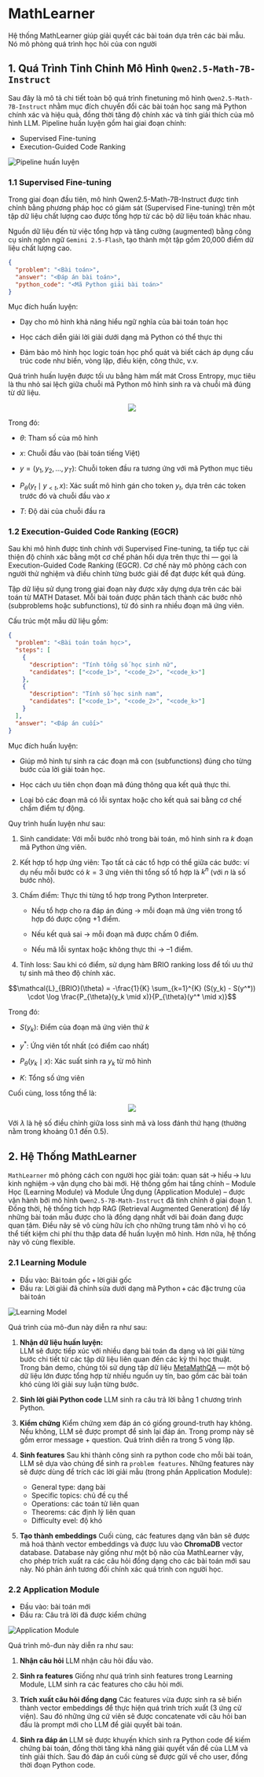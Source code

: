 # MathLearner

Hệ thống MathLearner giúp giải quyết các bài toán dựa trên các bài mẫu. Nó mô phòng quá trình học hỏi của con người

## 1. Quá Trình Tinh Chỉnh Mô Hình `Qwen2.5-Math-7B-Instruct`
Sau đây là mô tả chi tiết toàn bộ quá trình finetuning mô hình `Qwen2.5-Math-7B-Instruct` nhằm mục đích chuyển đổi các bài toán học sang mã Python chính xác và hiệu quả, đồng thời tăng độ chính xác và tính giải thích của mô hình LLM.
Pipeline huấn luyện gồm hai giai đoạn chính:
+ Supervised Fine-tuning
+ Execution-Guided Code Ranking

![Pipeline huấn luyện](attachments/final_finetune_pipeline.jpg)

### 1.1 Supervised Fine-tuning
Trong giai đoạn đầu tiên, mô hình Qwen2.5-Math-7B-Instruct được tinh chỉnh bằng phương pháp học có giám sát (Supervised Fine-tuning) trên một tập dữ liệu chất lượng cao được tổng hợp từ các bộ dữ liệu toán khác nhau.

Nguồn dữ liệu đến từ việc tổng hợp và tăng cường (augmented) bằng công cụ sinh ngôn ngữ `Gemini 2.5-Flash`, tạo thành một tập gồm 20,000 điểm dữ liệu chất lượng cao.

```json
{
  "problem": "<Bài toán>",
  "answer": "<Đáp án bài toán>",
  "python_code": "<Mã Python giải bài toán>"
}
```

Mục đích huấn luyện:
+ Dạy cho mô hình khả năng hiểu ngữ nghĩa của bài toán toán học

+ Học cách diễn giải lời giải dưới dạng mã Python có thể thực thi

+ Đảm bảo mô hình học logic toán học phổ quát và biết cách áp dụng cấu trúc code như biến, vòng lặp, điều kiện, công thức, v.v.

Quá trình huấn luyện được tối ưu bằng hàm mất mát Cross Entropy, mục tiêu là thu nhỏ sai lệch giữa chuỗi mã Python mô hình sinh ra và chuỗi mã đúng từ dữ liệu.

<!-- $$\mathcal{L}_{CE}(\theta) = -\frac{1}{T} \sum_{t=1}^{T} \log P_{\theta}(y_t \mid y_{<t}, x)$$ --> 

<div align="center"><img style="background: white;" src="https://render.githubusercontent.com/render/math?math="></div>

Trong đó:
+ $\theta$: Tham số của mô hình

+ $x$: Chuỗi đầu vào (bài toán tiếng Việt)

+ $y = (y_1, y_2, ..., y_T)$: Chuỗi token đầu ra tương ứng với mã Python mục tiêu

+ $P_{\theta}(y_t \mid y_{<t}, x)$: Xác suất mô hình gán cho token $y_t$, dựa trên các token trước đó và chuỗi đầu vào $x$

+ $T$: Độ dài của chuỗi đầu ra

### 1.2 Execution-Guided Code Ranking (EGCR)
Sau khi mô hình được tinh chỉnh với Supervised Fine-tuning, ta tiếp tục cải thiện độ chính xác bằng một cơ chế phản hồi dựa trên thực thi — gọi là Execution-Guided Code Ranking (EGCR). Cơ chế này mô phỏng cách con người thử nghiệm và điều chỉnh từng bước giải để đạt được kết quả đúng.

Tập dữ liệu sử dụng trong giai đoạn này được xây dựng dựa trên các bài toán từ MATH Dataset. Mỗi bài toán được phân tách thành các bước nhỏ (subproblems hoặc subfunctions), từ đó sinh ra nhiều đoạn mã ứng viên.

Cấu trúc một mẫu dữ liệu gồm:

```json
{
  "problem": "<Bài toán toán học>",
  "steps": [
    {
      "description": "Tính tổng số học sinh nữ",
      "candidates": ["<code_1>", "<code_2>", "<code_k>"]
    },
    {
      "description": "Tính số học sinh nam",
      "candidates": ["<code_1>", "<code_2>", "<code_k>"]
    }
  ],
  "answer": "<Đáp án cuối>"
}
```

Mục đích huấn luyện:
+ Giúp mô hình tự sinh ra các đoạn mã con (subfunctions) đúng cho từng bước của lời giải toán học.

+ Học cách ưu tiên chọn đoạn mã đúng thông qua kết quả thực thi.

+ Loại bỏ các đoạn mã có lỗi syntax hoặc cho kết quả sai bằng cơ chế chấm điểm tự động.

Quy trình huấn luyện như sau:

1. Sinh candidate: Với mỗi bước nhỏ trong bài toán, mô hình sinh ra $k$ đoạn mã Python ứng viên.

2. Kết hợp tổ hợp ứng viên: Tạo tất cả các tổ hợp có thể giữa các bước: ví dụ nếu mỗi bước có $k=3$ ứng viên thì tổng số tổ hợp là $k^n$ (với $n$ là số bước nhỏ).

3. Chấm điểm: Thực thi từng tổ hợp trong Python Interpreter.
    + Nếu tổ hợp cho ra đáp án đúng → mỗi đoạn mã ứng viên trong tổ hợp đó được cộng +1 điểm.

    + Nếu kết quả sai → mỗi đoạn mã được chấm 0 điểm.

    + Nếu mã lỗi syntax hoặc không thực thi → –1 điểm.

4. Tính loss: Sau khi có điểm, sử dụng hàm BRIO ranking loss để tối ưu thứ tự sinh mã theo độ chính xác.

$$\mathcal{L}_{BRIO}(\theta) = -\frac{1}{K} \sum_{k=1}^{K} (S(y_k) - S(y^*)) \cdot \log \frac{P_{\theta}(y_k \mid x)}{P_{\theta}(y^* \mid x)}$$

Trong đó:

+ $S(y_k)$: Điểm của đoạn mã ứng viên thứ $k$

+ $y^*$: Ứng viên tốt nhất (có điểm cao nhất)

+ $P_{\theta}(y_k \mid x)$: Xác suất sinh ra $y_k$ từ mô hình

+ $K$: Tổng số ứng viên

Cuối cùng, loss tổng thể là:


<!-- $$\mathcal{L}_{final}(\theta) = \mathcal{L}_{CE}(\theta) + \lambda \cdot \mathcal{L}_{BRIO}(\theta)$$ --> 

<div align="center"><img style="background: white;" src="https://render.githubusercontent.com/render/math?math="></div>


Với $\lambda$ là hệ số điều chỉnh giữa loss sinh mã và loss đánh thứ hạng (thường nằm trong khoảng 0.1 đến 0.5).

## 2. Hệ Thống MathLearner
`MathLearner` mô phỏng cách con người học giải toán: quan sát → hiểu → lưu kinh nghiệm → vận dụng cho bài mới. Hệ thống gồm hai tầng chính – Module Học (Learning Module) và Module Ứng dụng (Application Module) – được vận hành bởi mô hình `Qwen2.5‑7B‑Math‑Instruct` đã tinh chỉnh ở giai đoạn 1. Đồng thời, hệ thống tích hợp RAG (Retrieval Augmented Generation) để lấy những bài toán mẫu được cho là đồng dạng nhất với bài đoán đang được quan tâm. Điều nãy sẽ vô cùng hữu ích cho những trung tâm nhỏ vì họ có thể tiết kiệm chi phí thu thập data để huấn luyện mô hình. Hơn nữa, hệ thống này vô cùng flexible.

### 2.1 Learning Module
+ Đầu vào: Bài toán gốc + lời giải gốc
+ Đầu ra: Lời giải đã chỉnh sửa dưới dạng mã Python + các đặc trưng của bài toán

![Learning Model](attachments/learning_module.jpg)

Quá trình của mô-đun này diễn ra như sau:
1. **Nhận dữ liệu huấn luyện:**  
   LLM sẽ được tiếp xúc với nhiều dạng bài toán đa dạng và lời giải từng bước chi tiết từ các tập dữ liệu liên quan đến các kỳ thi học thuật.  
   Trong bản demo, chúng tôi sử dụng tập dữ liệu [MetaMathQA](https://huggingface.co/datasets/meta-math/MetaMathQA) — một bộ dữ liệu lớn được tổng hợp từ nhiều nguồn uy tín, bao gồm các bài toán khó cùng lời giải suy luận từng bước.

2. **Sinh lời giải Python code**
    LLM sinh ra câu trả lời bằng 1 chương trình Python.

3. **Kiểm chứng**
    Kiểm chứng xem đáp án có giống ground-truth hay không. Nếu không, LLM sẽ được prompt để sinh lại đáp án. Trong promp này sẽ gồm error message + question. Quá trình diễn ra trong 5 vòng lặp. 

4. **Sinh features**
    Sau khi thành công sinh ra python code cho mỗi bài toán, LLM sẽ dựa vào chúng để sinh ra `problem features`. Những features này sẽ được dùng để trích các lời giải mẫu (trong phần Application Module):
    + General type: dạng bài
    + Specific topics: chủ đề cụ thể 
    + Operations: các toán tử liên quan
    + Theorems: các định lý liên quan
    + Difficulty evel: độ khó

5. **Tạo thành embeddings**
    Cuối cùng, các features dạng văn bản sẽ được mã hoá thành vector embeddings và được lưu vào **ChromaDB** vector database.
    Database này giống như một bộ não của MathLearner vậy, cho phép trích xuất ra các câu hỏi đồng dạng cho các bài toán mới sau này. Nó phản ánh tương đối chính xác quá trình con người học.

### 2.2 Application Module
+ Đầu vào: bài toán mới
+ Đầu ra: Câu trả lời đã được kiểm chứng 

![Application Module](attachments/application_module.jpg)

Quá trình mô-đun này diễn ra như sau:
1. **Nhận câu hỏi**
    LLM nhận câu hỏi đầu vào.

2. **Sinh ra features**
    Giống như quá trình sinh features trong Learning Module, LLM sinh ra các features cho câu hỏi mới.

3. **Trích xuất câu hỏi đồng dạng**
    Các features vừa được sinh ra sẽ biến thành vector embeddings để thực hiện quá trình trích xuất (3 ứng cử viện). Sau đó những ứng cứ viên sẽ được concatenate với câu hỏi ban đầu là prompt mới cho LLM để giải quyết bài toán.

4. **Sinh ra đáp án**
    LLM sẽ được khuyến khích sinh ra Python code để kiếm chứng bài toán, đồng thời tăng khả năng giải quyết vấn đề của LLM và tính giải thích. Sau đó đáp án cuối cùng sẽ được gửi về cho user, đồng thời đoạn Python code.

